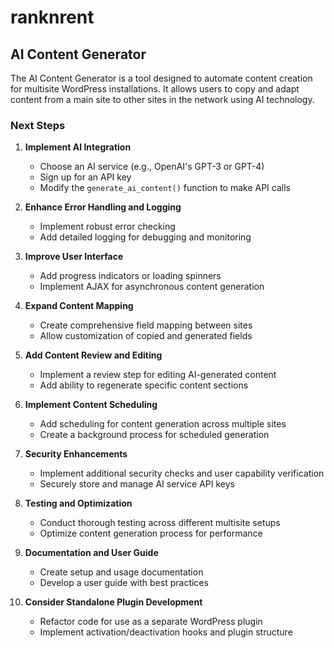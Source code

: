 # ranknrent

## AI Content Generator

The AI Content Generator is a tool designed to automate content creation for multisite WordPress installations. It allows users to copy and adapt content from a main site to other sites in the network using AI technology.

### Next Steps

1. **Implement AI Integration**
   - Choose an AI service (e.g., OpenAI's GPT-3 or GPT-4)
   - Sign up for an API key
   - Modify the `generate_ai_content()` function to make API calls

2. **Enhance Error Handling and Logging**
   - Implement robust error checking
   - Add detailed logging for debugging and monitoring

3. **Improve User Interface**
   - Add progress indicators or loading spinners
   - Implement AJAX for asynchronous content generation

4. **Expand Content Mapping**
   - Create comprehensive field mapping between sites
   - Allow customization of copied and generated fields

5. **Add Content Review and Editing**
   - Implement a review step for editing AI-generated content
   - Add ability to regenerate specific content sections

6. **Implement Content Scheduling**
   - Add scheduling for content generation across multiple sites
   - Create a background process for scheduled generation

7. **Security Enhancements**
   - Implement additional security checks and user capability verification
   - Securely store and manage AI service API keys

8. **Testing and Optimization**
   - Conduct thorough testing across different multisite setups
   - Optimize content generation process for performance

9. **Documentation and User Guide**
   - Create setup and usage documentation
   - Develop a user guide with best practices

10. **Consider Standalone Plugin Development**
    - Refactor code for use as a separate WordPress plugin
    - Implement activation/deactivation hooks and plugin structure